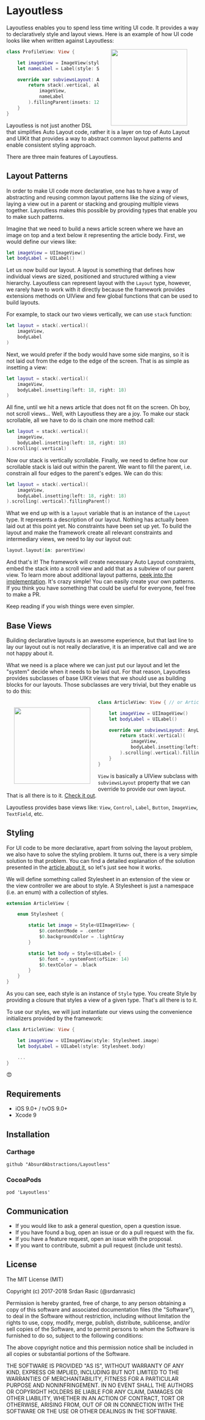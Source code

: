 # Layoutless

Layoutless enables you to spend less time writing UI code. It provides a way to declaratively style and layout views. Here is an example of how UI code looks like when written against Layoutless:

<img src="Assets/profile@2x.png" align="right" width="200px" hspace="30px" vspace="0px">

```swift
class ProfileView: View {

    let imageView = ImageView(style: Stylesheet.profileImage)
    let nameLabel = Label(style: Stylesheet.profileName)

    override var subviewsLayout: AnyLayout {
        return stack(.vertical, alignment: .center)(
            imageView,
            nameLabel
        ).fillingParent(insets: 12)
    }
}
```

Layoutless is not just another DSL that simplifies Auto Layout code, rather it is a layer on top of Auto Layout and UIKit that provides a way to abstract common layout patterns and enable consistent styling approach. 

There are three main features of Layoutless.

## Layout Patterns

In order to make UI code more declarative, one has to have a way of abstracting and reusing common layout patterns like the sizing of views, laying a view out in a parent or stacking and grouping multiple views together. Layoutless makes this possible by providing types that enable you to make such patterns.

Imagine that we need to build a news article screen where we have an image on top and a text below it representing the article body. First, we would define our views like: 

```swift
let imageView = UIImageView()
let bodyLabel = UILabel()
```

Let us now build our layout. A layout is something that defines how individual views are sized, positioned and structured withing a view hierarchy. Layoutless can represent layout with the `Layout` type, however, we rarely have to work with it directly because the framework provides extensions methods on UIView and few global functions that can be used to build layouts.

For example, to stack our two views vertically, we can use `stack` function:

```swift
let layout = stack(.vertical)(
    imageView,
    bodyLabel
)
```

Next, we would prefer if the body would have some side margins, so it is not laid out from the edge to the edge of the screen. That is as simple as insetting a view:

```swift
let layout = stack(.vertical)(
    imageView,
    bodyLabel.insetting(left: 18, right: 18)
)
```

All fine, until we hit a news article that does not fit on the screen. Oh boy, not scroll views... Well, with Layoutless they are a joy. To make our stack scrollable, all we have to do is chain one more method call:

```swift
let layout = stack(.vertical)(
    imageView,
    bodyLabel.insetting(left: 18, right: 18)
).scrolling(.vertical)
```

Now our stack is vertically scrollable. Finally, we need to define how our scrollable stack is laid out within the parent. We want to fill the parent, i.e. constrain all four edges to the parent's edges. We can do this:

```swift
let layout = stack(.vertical)(
    imageView,
    bodyLabel.insetting(left: 18, right: 18)
).scrolling(.vertical).fillingParent()
```

What we end up with is a `layout` variable that is an instance of the `Layout` type. It represents a description of our layout. Nothing has actually been laid out at this point yet. No constraints have been set up yet. To build the layout and make the framework create all relevant constraints and intermediary views, we need to lay our layout out:

```swift
layout.layout(in: parentView)
```

And that's it! The framework will create necessary Auto Layout constraints, embed the stack into a scroll view and add that as a subview of our parent view. To learn more about additional layout patterns, [peek into the implementation](https://github.com/AbsurdAbstractions/Layoutless/blob/master/Sources/Layout/Layoutless.swift). It's crazy simple! You can easily create your own patterns. If you think you have something that could be useful for everyone, feel free to make a PR.

Keep reading if you wish things were even simpler. 

## Base Views

Building declarative layouts is an awesome experience, but that last line to lay our layout out is not really declarative, it is an imperative call and we are not happy about it.

What we need is a place where we can just put our layout and let the "system" decide when it needs to be laid out. For that reason, Layoutless provides subclasses of base UIKit views that we should use as building blocks for our layouts. Those subclasses are very trivial, but they enable us to do this:

<img src="Assets/article@2x.png" align="left" width="200px" hspace="20px" vspace="20px">

```swift
class ArticleView: View { // or ArticleViewController: ViewController

    let imageView = UIImageView()
    let bodyLabel = UILabel()

    override var subviewsLayout: AnyLayout {
        return stack(.vertical)(
            imageView,
            bodyLabel.insetting(left: 18, right: 18)
        ).scrolling(.vertical).fillingParent()
    }
}
```

`View` is basically a UIView subclass with `subviewsLayout` property that we can override to provide our own layout. That is all there is to it. [Check it out]().

Layoutless provides base views like: `View`, `Control`, `Label`, `Button`, `ImageView`, `TextField`, etc.

## Styling 

For UI code to be more declarative, apart from solving the layout problem, we also have to solve the styling problem. It turns out, there is a very simple solution to that problem. You can find a detailed explanation of the solution presented in the [article about it](https://hackernoon.com/simple-stylesheets-in-swift-6dda57b5b00d), so let's just see how it works.

We will define something called Stylesheet in an extension of the view or the view controller we are about to style. A Stylesheet is just a namespace (i.e. an enum) with a collection of styles.

```swift
extension ArticleView {

    enum Stylesheet {

        static let image = Style<UIImageView> {
            $0.contentMode = .center
            $0.backgroundColor = .lightGray
        }

        static let body = Style<UILabel> {
            $0.font = .systemFont(ofSize: 14)
            $0.textColor = .black
        }
    }
}
```

As you can see, each style is an instance of `Style` type. You create Style by providing a closure that styles a view of a given type. That's all there is to it.

To use our styles, we will just instantiate our views using the convenience initializers provided by the framework:

```swift
class ArticleView: View {

    let imageView = UIImageView(style: Stylesheet.image)
    let bodyLabel = UILabel(style: Stylesheet.body)

    ...
}
```

😍

## Requirements

* iOS 9.0+ / tvOS 9.0+
* Xcode 9

## Installation

### Carthage

```
github "AbsurdAbstractions/Layoutless"
```

### CocoaPods

```
pod 'Layoutless'
```

## Communication

* If you would like to ask a general question, open a question issue.
* If you have found a bug, open an issue or do a pull request with the fix.
* If you have a feature request, open an issue with the proposal.
* If you want to contribute, submit a pull request (include unit tests).

## License

The MIT License (MIT)

Copyright (c) 2017-2018 Srdan Rasic (@srdanrasic)

Permission is hereby granted, free of charge, to any person obtaining a copy
of this software and associated documentation files (the "Software"), to deal
in the Software without restriction, including without limitation the rights
to use, copy, modify, merge, publish, distribute, sublicense, and/or sell
copies of the Software, and to permit persons to whom the Software is
furnished to do so, subject to the following conditions:

The above copyright notice and this permission notice shall be included in
all copies or substantial portions of the Software.

THE SOFTWARE IS PROVIDED "AS IS", WITHOUT WARRANTY OF ANY KIND, EXPRESS OR
IMPLIED, INCLUDING BUT NOT LIMITED TO THE WARRANTIES OF MERCHANTABILITY,
FITNESS FOR A PARTICULAR PURPOSE AND NONINFRINGEMENT. IN NO EVENT SHALL THE
AUTHORS OR COPYRIGHT HOLDERS BE LIABLE FOR ANY CLAIM, DAMAGES OR OTHER
LIABILITY, WHETHER IN AN ACTION OF CONTRACT, TORT OR OTHERWISE, ARISING FROM,
OUT OF OR IN CONNECTION WITH THE SOFTWARE OR THE USE OR OTHER DEALINGS IN
THE SOFTWARE.
